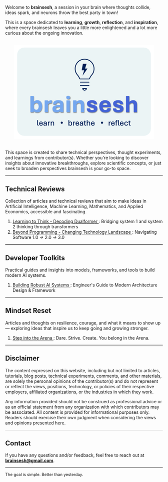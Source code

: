 <!-- # brainsesh -->

Welcome to **brainsesh**, a session in your brain where thoughts collide, ideas spark, and neurons throw the best party in town! 

This is a space dedicated to **learning**, **growth**, **reflection**, and **inspiration**, where every brainsesh leaves you a little more enlightened and a lot more curious about the ongoing innovation.

<!-- [**Technical Reviews**](#technicalreviews) | [**Mindset Reset**](#mindsetreset)  -->

<div style="text-align: center;">
  <br>
  <img src="./images/logo.jpg" alt="Brainsesh Logo" width="450"/>
</div>

<br>

This space is created to share technical perspectives, thought experiments, and learnings from contributor(s). Whether you're looking to discover insights about innovative breakthroughs, explore scientific concepts, or just seek to broaden perspectives brainsesh is your go-to space.

---

## Technical Reviews
Collection of articles and technical reviews that aim to make ideas in Artificial Intelligence, Machine Learning, Mathematics, and Applied Economics, accessible and fascinating.

1. <a href="./docs/dualformer/index.html" target="_blank">Learning to Think - Decoding Dualformer </a> : Bridging system 1 and system 2 thinking through transformers
2. <a href="./docs/software3/index.html" target="_blank">Beyond Programming - Changing Technology Landscape </a> : Navigating Software 1.0 → 2.0 → 3.0

---

## Developer Toolkits
Practical guides and insights into models, frameworks, and tools to build modern AI systems.

1. <a href="./docs/async_api/index.html" target="_blank">Building Robust AI Systems </a> : Engineer's Guide to Modern Architecture Design & Framework

---

## Mindset Reset
Articles and thoughts on resilience, courage, and what it means to show up — exploring ideas that inspire us to keep going and growing stronger.

1. <a href="./docs/arena/index.html" target="_blank">Step into the Arena </a> : Dare. Strive. Create. You belong in the Arena.

---

## Disclaimer

The content expressed on this website, including but not limited to articles, tutorials, blog posts, technical experiments, comments, and other materials, are solely the personal opinions of the contributor(s) and do not represent or reflect the views, positions, technology, or policies of their respective employers, affiliated organizations, or the industries in which they work.

Any information provided should not be construed as professional advice or as an official statement from any organization with which contributors may be associated. All content is provided for informational purposes only. Readers should exercise their own judgment when considering the views and opinions presented here.

---

## Contact

If you have any questions and/or feedback, feel free to reach out at **[brainsesh@gmail.com](mailto:brainsesh@gmail.com)**.

---

<div align="left" style="font-size: 0.8rem;">
  The goal is simple. Better than yesterday. 
</div>


